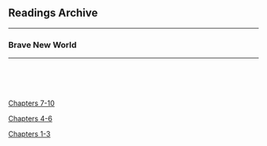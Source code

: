 <h2>Readings Archive</h2>
<div class="container">
	<hr />
	<h3>Brave New World</h3>
	<div class="container"><hr /></div>
</div>
<hr style="height:20px; visibility:hidden;" />
<p id="nextEvent"></p>
<hr style="height:20px; visibility:hidden;" />
<p><a href="/stwl/archive/brave_new_world/brave_new_world_chapters7-10_2-20-20.m4a">Chapters 7-10</a></p>
<p><a href="/stwl/archive/brave_new_world/brave_new_world_chapters4-6_2-17-20.m4a">Chapters 4-6</a></p>
<p><a href="/stwl/archive/brave_new_world/brave_new_world_chapters1-3_2-13-20.m4a">Chapters 1-3</a></p>
<script src="/stwl/assets/js/event.js"></script>
